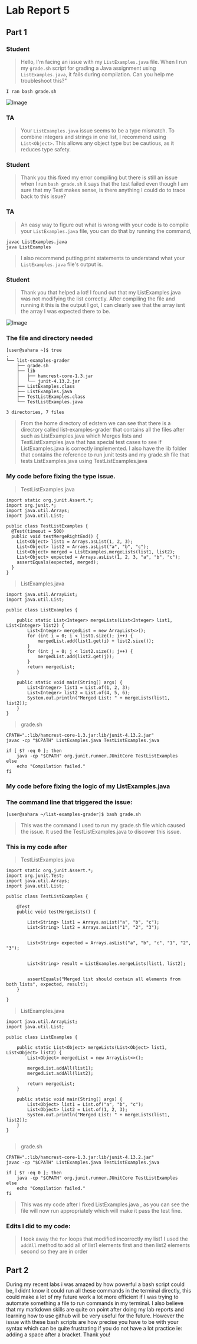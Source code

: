 # Lab Report 5
## Part 1


### Student



> Hello, I'm facing an issue with my `ListExamples.java` file. When I run my `grade.sh` script for grading a Java assignment using `ListExamples.java`, it fails during compilation.
> Can you help me troubleshoot this?"


``` I ran bash grade.sh ```


![Image](pic1.png)

### TA 

> Your `ListExamples.java` issue seems to be a type mismatch. To combine integers and strings in one list, I recommend using `List<Object>`. This allows any object type but be cautious, as it reduces type safety.

### Student

> Thank you this fixed my error compiling but there is still an issue when I run `bash grade.sh` it says that the test failed even though I am sure that my Test makes sense, is there anything I could do to trace back to this issue?


### TA

>  An easy way to figure out what is wrong with your code is to compile your `ListExamples.java` file, you can do that by running the command,

```
javac ListExamples.java
java ListExamples

```
> I also recommend putting print statements to understand what your `ListExamples.java` file's output is.



### Student



> Thank you that helped a lot! I found out that my ListExamples.java was not modifying the list correctly. After compiling the file and running it this is the output I got, I can clearly see that the array isnt the array I was expected there to be.

![Image](MergeListJavac.png)


### The file and directory needed

```
[user@sahara ~]$ tree
.
└── list-examples-grader
    ├── grade.sh
    ├── lib
    │   ├── hamcrest-core-1.3.jar
    │   └── junit-4.13.2.jar
    ├── ListExamples.class
    ├── ListExamples.java
    ├── TestListExamples.class
    └── TestListExamples.java

3 directories, 7 files

```

> From the home directory of edstem we can see that there is a directory called list-examples-grader that contains all the files after such as ListExamples.java which Merges lists and TestListExamples.java that has special test cases to see if ListExamples.java is correctly implemented. I also have the lib folder that contains the reference to run junit tests and my grade.sh file that tests ListExamples.java using TestListExamples.java




### My code before fixing the type issue.


> TestListExamples.java


```
import static org.junit.Assert.*;
import org.junit.*;
import java.util.Arrays;
import java.util.List;

public class TestListExamples {
  @Test(timeout = 500)
  public void testMergeRightEnd() {
    List<Object> list1 = Arrays.asList(1, 2, 3);
    List<Object> list2 = Arrays.asList("a", "b", "c");
    List<Object> merged = ListExamples.mergeLists(list1, list2);
    List<Object> expected = Arrays.asList(1, 2, 3, "a", "b", "c");
    assertEquals(expected, merged);
  }
}
```

> ListExamples.java

```
import java.util.ArrayList;
import java.util.List;

public class ListExamples {

    public static List<Integer> mergeLists(List<Integer> list1, List<Integer> list2) {
        List<Integer> mergedList = new ArrayList<>();
        for (int i = 0; i < list1.size(); i++) {
            mergedList.add(list1.get(i) + list2.size());
        }
        for (int j = 0; j < list2.size(); j++) {
            mergedList.add(list2.get(j));
        }
        return mergedList;
    }

    public static void main(String[] args) {
        List<Integer> list1 = List.of(1, 2, 3);
        List<Integer> list2 = List.of(4, 5, 6);
        System.out.println("Merged List: " + mergeLists(list1, list2));
    }
}
```

> grade.sh 

```
CPATH=".:lib/hamcrest-core-1.3.jar:lib/junit-4.13.2.jar"
javac -cp "$CPATH" ListExamples.java TestListExamples.java

if [ $? -eq 0 ]; then
    java -cp "$CPATH" org.junit.runner.JUnitCore TestListExamples
else
    echo "Compilation failed."
fi
```

### My code before fixing the logic of my ListExamples.java 



### The command line that triggered the issue: 

```
[user@sahara ~/list-examples-grader]$ bash grade.sh
```

> This was the command I used to run my grade.sh file which caused the issue. It used the TestListExamples.java to discover this issue.

### This is my code after

> TestListExamples.java


```
import static org.junit.Assert.*;
import org.junit.Test;
import java.util.Arrays;
import java.util.List;

public class TestListExamples {

    @Test
    public void testMergeLists() {
        
        List<String> list1 = Arrays.asList("a", "b", "c");
        List<String> list2 = Arrays.asList("1", "2", "3");

        
        List<String> expected = Arrays.asList("a", "b", "c", "1", "2", "3");

        
        List<String> result = ListExamples.mergeLists(list1, list2);

        
        assertEquals("Merged list should contain all elements from both lists", expected, result);
    }

}
```


> ListExamples.java


```
import java.util.ArrayList;
import java.util.List;

public class ListExamples {

    public static List<Object> mergeLists(List<Object> list1, List<Object> list2) {
        List<Object> mergedList = new ArrayList<>();
        
        mergedList.addAll(list1);
        mergedList.addAll(list2);
        
        return mergedList;
    }

    public static void main(String[] args) {
        List<Object> list1 = List.of("a", "b", "c");
        List<Object> list2 = List.of(1, 2, 3);
        System.out.println("Merged List: " + mergeLists(list1, list2));
    }
}


```

> grade.sh 

```
CPATH=".:lib/hamcrest-core-1.3.jar:lib/junit-4.13.2.jar"
javac -cp "$CPATH" ListExamples.java TestListExamples.java

if [ $? -eq 0 ]; then
    java -cp "$CPATH" org.junit.runner.JUnitCore TestListExamples
else
    echo "Compilation failed."
fi
```


> This was my code after I fixed ListExamples.java , as you can see the file will now run appropriately which will make it pass the test fine.

### Edits I did to my code:

> I took away the `for` loops that modified incorrectly my list1
> I used the `addAll` method to add all of list1 elements first and then list2 elements second so they are in order

## Part 2

During my recent labs i was amazed by how powerful a bash script could be, I didnt know it could run all these commands in the terminal directly, this could make a lot of my future work a lot more efficient if I was trying to automate something a file to run commands in my terminal. I also believe that my markdown skills are quite on point after doing my lab reports and learning how to use github will be very useful for the future. However the issue with these bash scripts are how precise you have to be with your syntax which can be quite frustrating if you do not have a lot practice ie: adding a space after a bracket. Thank you!
